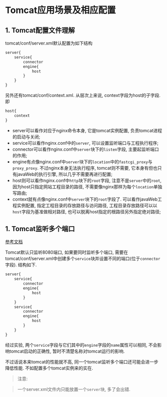 # Tomcat应用场景及相应配置

## 1. Tomcat配置文件理解

tomcat/conf/server.xml默认配置为如下结构

```xml
server{
    service{
        connector
        engine{
            host
        }
    }
}
```

另外还有tomcat/conf/context.xml. 从层次上来说, context字段为host的子字段. 即

```xml
host{
    context
}
```

- server可以看作对应于nginx命令本身, 它是tomcat实例配置, 负责tomcat进程的启动与关闭;
- service可以看作nginx.conf中的`server`, 可以设置监听端口与工程执行程序;
- connector可以看作nginx.conf中`server`块下的`listen`字段, 主要起监听端口的作用;
- engine有点像nginx.conf中`server`块下的`location`中的`fastcgi_proxy`与`proxy_proxy`. 不过nginx本身无法执行程序, tomcat则不需要, 它本身有但也只有javaWeb的执行引擎, 所以几乎不需要再进行配置;
- host则可以看作nginx.conf中`http`块下的`root`字段, 注意不是`server`中的`root`, 因为host只指定网站工程目录的路径, 不需要像nginx那样为每个`location`单独写路由;
- context就有点像nginx.conf中`server`块下的`root`字段了. 可以看作javaWeb工程实例配置, 指定工程目录的存放路径与访问路径, 工程目录存放路径可以以`host`字段为基准做相对路径, 也可以脱离host指定的根路径另外指定绝对路径;

## 1. Tomcat监听多个端口

[参考文档](http://linder.iteye.com/blog/782071)

Tomcat默认只监听8080端口, 如果要同时监听多个端口, 需要在tomcat/conf/server.xml中创建多个`service`块并设置不同的端口(位于`connector`字段). 结构如下.

```xml
server{
    service{
        connector
        engine{
            host
        }
    }
    service{
        connector
        engine{
            host
        }
    }
}
```

经过实验, 两个`service`字段与它们其中的`engine`字段的`name`属性可以相同, 不会影响tomcat启动的正确性, 暂时不清楚名称对tomcat运行的影响.

不过话说本来tomcat的性能就不高, 同一个tomcat监听多个端口还可能会进一步降低性能. 不如配置多个tomcat实例来的实在.

> 注意:

> 一个server.xml文件内只能放置一个`server`块, 多了会出错.